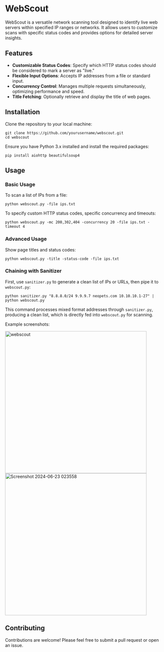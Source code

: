 <h1>WebScout</h1>

<p>WebScout is a versatile network scanning tool designed to identify live web servers within specified IP ranges or networks. It allows users to customize scans with specific status codes and provides options for detailed server insights.</p>

<h2>Features</h2>

<ul>
  <li><strong>Customizable Status Codes</strong>: Specify which HTTP status codes should be considered to mark a server as "live."</li>
  <li><strong>Flexible Input Options</strong>: Accepts IP addresses from a file or standard input.</li>
  <li><strong>Concurrency Control</strong>: Manages multiple requests simultaneously, optimizing performance and speed.</li>
  <li><strong>Title Fetching</strong>: Optionally retrieve and display the title of web pages.</li>
</ul>

<h2>Installation</h2>

<p>Clone the repository to your local machine:</p>

<pre><code>git clone https://github.com/yourusername/webscout.git
cd webscout</code></pre>

<p>Ensure you have Python 3.x installed and install the required packages:</p>

<pre><code>pip install aiohttp beautifulsoup4</code></pre>

<h2>Usage</h2>

<h3>Basic Usage</h3>

<p>To scan a list of IPs from a file:</p>

<pre><code>python webscout.py -file ips.txt</code></pre>

<p>To specify custom HTTP status codes, specific concurrency and timeouts:</p>

<pre><code>python webscout.py -mc 200,302,404 -concurrency 20 -file ips.txt -timeout 4</code></pre>

<h3>Advanced Usage</h3>

<p>Show page titles and status codes:</p>

<pre><code>python webscout.py -title -status-code -file ips.txt</code></pre>

<h3>Chaining with Sanitizer</h3>

<p>First, use <code>sanitizer.py</code> to generate a clean list of IPs or URLs, then pipe it to <code>webscout.py</code>:</p>

<pre><code>python sanitizer.py "8.8.8.0/24 9.9.9.7 neopets.com 10.10.10.1-27" | python webscout.py</code></pre>

<p>This command processes mixed format addresses through <code>sanitizer.py</code>, producing a clean list, which is directly fed into <code>webscout.py</code> for scanning.</p>

<p>Example screenshots:</p>
<img width="462" alt="webscout" src="https://github.com/5u5urrus/WebScout/assets/165041037/a79b574f-fe0f-4322-aec3-d60075665ba6"><br>

<img width="462" alt="Screenshot 2024-06-23 023558" src="https://github.com/5u5urrus/WebScout/assets/165041037/6360e6cf-352d-4c4c-be3c-d5b15798b4be">


<h2>Contributing</h2>

<p>Contributions are welcome! Please feel free to submit a pull request or open an issue.</p>
